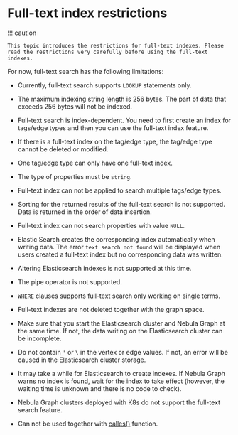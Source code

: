 # Full-text index restrictions

!!! caution

    This topic introduces the restrictions for full-text indexes. Please read the restrictions very carefully before using the full-text indexes.

For now, full-text search has the following limitations:

- Currently, full-text search supports `LOOKUP` statements only.

- The maximum indexing string length is 256 bytes. The part of data that exceeds 256 bytes will not be indexed.

- Full-text search is index-dependent. You need to first create an index for tags/edge types and then you can use the full-text index feature.

- If there is a full-text index on the tag/edge type, the tag/edge type cannot be deleted or modified.

- One tag/edge type can only have one full-text index.

- The type of properties must be `string`.

- Full-text index can not be applied to search multiple tags/edge types.

- Sorting for the returned results of the full-text search is not supported. Data is returned in the order of data insertion.

- Full-text index can not search properties with value `NULL`.

- Elastic Search creates the corresponding index automatically when writing data. The error `text search not found` will be displayed when users created a full-text index but no corresponding data was written.

- Altering Elasticsearch indexes is not supported at this time.

- The pipe operator is not supported.

- `WHERE` clauses supports full-text search only working on single terms.

- Full-text indexes are not deleted together with the graph space.

- Make sure that you start the Elasticsearch cluster and Nebula Graph at the same time. If not, the data writing on the Elasticsearch cluster can be incomplete.

- Do not contain `'` or `\` in the vertex or edge values. If not, an error will be caused in the Elasticsearch cluster storage.

- It may take a while for Elasticsearch to create indexes. If Nebula Graph warns no index is found, wait for the index to take effect (however, the waiting time is unknown and there is no code to check).

- Nebula Graph clusters deployed with K8s do not support the full-text search feature.

- Can not be used together with [calles()](../../3.ngql-guide/6.functions-and-expressions/17.ES-function.md) function.